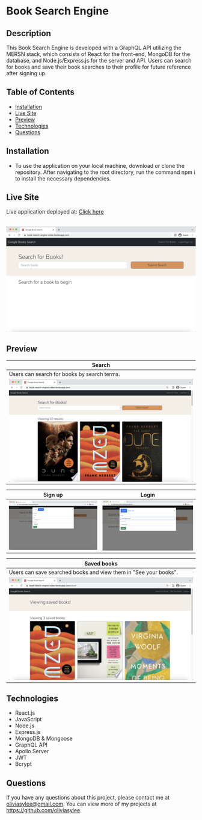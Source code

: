 # Book Search Engine
## Description
This Book Search Engine is developed with a GraphQL API utilizing the MERSN stack, which consists of React for the front-end, MongoDB for the database, and Node.js/Express.js for the server and API. Users can search for books and save their book searches to their profile for future reference after signing up.
## Table of Contents
- [Installation](#Installation)
- [Live Site](#Live-site)
- [Preview](#Preview)
- [Technologies](#Technologies)
- [Questions](#Questions)

## Installation
- To use the application on your local machine, download or clone the repository. After navigating to the root directory, run the command npm i to install the necessary dependencies.

## Live Site
Live application deployed at: [Click here](https://book-search-engine-oslee.herokuapp.com/) <br> <br>

![preview](./client/public/images/mainpage.png)

## Preview

| Search |
|----------------------|
| Users can search for books by search terms. |
| ![portfolio](./client/public/images/search.png)

| Sign up | Login |
|-----------|-----------|
| ![contact](./client/public/images/sign-up.png)|![resume](./client/public/images/login.png)|

| Saved books |
|----------------------|
| Users can save searched books and view them in "See your books".  |
| ![resume](./client/public/images/saved-books.png)

## Technologies
- React.js
- JavaScript
- Node.js
- Express.js
- MongoDB & Mongoose
- GraphQL API
- Apollo Server
- JWT
- Bcrypt

## Questions
If you have any questions about this project, please contact me at oliviasylee@gmail.com. You can view more of my projects at https://github.com/oliviasylee.